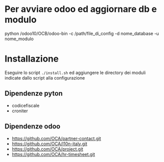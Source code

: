 # Per avviare odoo ed aggiornare db e modulo

python /odoo10/OCB/odoo-bin -c /path/file_di_config -d nome_database -u nome_modulo

# Installazione
Eseguire lo script `./install.sh`
ed aggiungere le directory dei moduli indicate dallo script alla configurazione 

## Dipendenze pyton
* codicefiscale
* croniter

## Dipendenze odoo
* https://github.com/OCA/partner-contact.git
* https://github.com/OCA/l10n-italy.git
* https://github.com/OCA/project.git
* https://github.com/OCA/hr-timesheet.git
